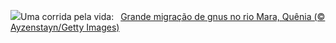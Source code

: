 ![](https://www.bing.com/th?id=OHR.MaraMigration_PT-BR7440860691_UHD.jpg&w=1000)Uma corrida pela vida:&nbsp;&ensp;[Grande migração de gnus no rio Mara, Quênia (© Ayzenstayn/Getty Images)](https://www.bing.com/th?id=OHR.MaraMigration_PT-BR7440860691_UHD.jpg)
<br><br/>
